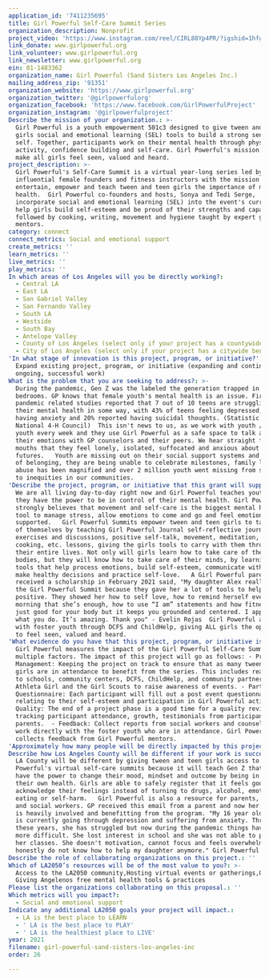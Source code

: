 ```yaml
---
application_id: '7411235695'
title: Girl Powerful Self-Care Summit Series
organization_description: Nonprofit
project_video: 'https://www.instagram.com/reel/CIRL88Yp4PR/?igshid=1hfgng5yo4mm7'
link_donate: www.girlpowerful.org
link_volunteer: www.girlpowerful.org
link_newsletter: www.girlpowerful.org
ein: 81-1483362
organization_name: Girl Powerful (Sand Sisters Los Angeles Inc.)
mailing_address_zip: '91351'
organization_website: 'https://www.girlpowerful.org'
organization_twitter: '@girlpowerfulorg'
organization_facebook: 'https://www.facebook.com/GirlPowerfulProject'
organization_instagram: '@girlpowerfulproject'
Describe the mission of your organization.: >-
  Girl Powerful is a youth empowerment 501c3 designed to give tween and teen
  girls social and emotional learning (SEL) tools to build a strong sense of
  self. Together, participants work on their mental health through physical
  activity, confidence building and self-care. Girl Powerful's mission is to
  make all girls feel seen, valued and heard. 
project_description: >-
  Girl Powerful's Self-Care Summit is a virtual year-long series led by
  influential female founders and fitness instructors with the mission to
  entertain, empower and teach tween and teen girls the importance of mental
  health.  Girl Powerful co-founders and hosts, Sonya and Tedi Serge,
  incorporate social and emotional learning (SEL) into the event's curriculum to
  help girls build self-esteem and be proud of their strengths and capabilities
  followed by cooking, writing, movement and hygiene taught by expert guest
  mentors.
category: connect
connect_metrics: Social and emotional support
create_metrics: ''
learn_metrics: ''
live_metrics: ''
play_metrics: ''
In which areas of Los Angeles will you be directly working?:
  - Central LA
  - East LA
  - San Gabriel Valley
  - San Fernando Valley
  - South LA
  - Westside
  - South Bay
  - Antelope Valley
  - County of Los Angeles (select only if your project has a countywide benefit)
  - City of Los Angeles (select only if your project has a citywide benefit)
'In what stage of innovation is this project, program, or initiative?': >-
  Expand existing project, program, or initiative (expanding and continuing
  ongoing, successful work)
What is the problem that you are seeking to address?: >-
  During the pandemic, Gen Z was the labeled the generation trapped in their
  bedrooms. GP knows that female youth's mental health is an issue. First
  pandemic related studies reported that 7 out of 10 teens are struggling with
  their mental health in some way, with 43% of teens feeling depressed, over 50%
  having anxiety and 20% reported having suicidal thoughts. (Statistic Site:
  National 4-H Council)  This isn't news to us, as we work with youth / foster
  youth every week and they use Girl Powerful as a safe space to talk about
  their emotions with GP counselors and their peers. We hear straight from their
  mouths that they feel lonely, isolated, suffocated and anxious about their
  futures.   Youth are missing out on their social support systems and feeling
  of belonging, they are being unable to celebrate milestones, family life and
  abuse has been magnified and over 2 million youth went missing from school due
  to inequities in our communities.
'Describe the project, program, or initiative that this grant will support to address the problem identified.': >-
  We are all living day-to-day right now and Girl Powerful teaches youth that
  they have the power to be in control of their mental health. Girl Powerful
  strongly believes that movement and self-care is the biggest mental health
  tool to manage stress, allow emotions to come and go and feel emotionally
  supported.   Girl Powerful Summits empower tween and teen girls to take care
  of themselves by teaching Girl Powerful Journal self-reflective journal
  exercises and discussions, positive self-talk, movement, meditation, writing,
  cooking, etc. lessons, giving the girls tools to carry with them throughout
  their entire lives. Not only will girls learn how to take care of their
  bodies, but they will know how to take care of their minds, by learning SEL
  tools that help process emotions, build self-esteem, communicate with others,
  make healthy decisions and practice self-love.   A Girl Powerful parent who
  received a scholarship in February 2021 said, "My daughter Alex really enjoyed
  the Girl Powerful Summit because they gave her a lot of tools to help her stay
  positive. They showed her how to self love, how to remind herself every
  morning that she’s enough, how to use “I am” statements and how fitness is not
  just good for your body but it keeps you grounded and centered. I appreciate
  what you do. It’s amazing. Thank you" - Evelin Rojas  Girl Powerful also works
  with foster youth through DCFS and ChildHelp, giving ALL girls the opportunity
  to feel seen, valued and heard.  
'What evidence do you have that this project, program, or initiative is or will be successful, and how will you define and measure success?': >-
  Girl Powerful measures the impact of the Girl Powerful Self-Care Summit by
  multiple factors. The impact of this project will go as follows: - Project
  Management: Keeping the project on track to ensure that as many tween and teen
  girls are in attendance to benefit from the series. This includes reaching out
  to schools, community centers, DCFS, ChildHelp, and community partners such as
  Athleta Girl and the Girl Scouts to raise awareness of events. - Participant
  Questionnaire: Each participant will fill out a post event questionnaire
  relating to their self-esteem and participation in Girl Powerful activities. -
  Quality: The end of a project phase is a good time for a quality review,
  tracking participant attendance, growth, testimonials from participants and
  parents.  - Feedback: Collect reports from social workers and counselors who
  work directly with the foster youth who are in attendance. Girl Powerful also
  collects feedback from Girl Powerful mentors.     
'Approximately how many people will be directly impacted by this project, program, or initiative?': '1218'
Describe how Los Angeles County will be different if your work is successful.: >-
  LA County will be different by giving tween and teen girls access to Girl
  Powerful's virtual self-care summits because it will teach Gen Z that they
  have the power to change their mood, mindset and outcome by being in charge of
  their own health. Girls are able to safely register that it feels good to
  acknowledge their feelings instead of turning to drugs, alcohol, emotional
  eating or self-harm.   Girl Powerful is also a resource for parents, educators
  and social workers. GP received this email from a parent and now her daughter
  is heavily involved and benefitting from the program. "My 16 year old daughter
  is currently going through depression and suffering from anxiety. Through all
  these years, she has struggled but now during the pandemic things have become
  more difficult. She lost interest in school and she was not able to pass all
  her classes. She doesn't motivation, cannot focus and feels overwhelmed. I
  honestly do not know how to help my daughter anymore." Girl Powerful helped. 
Describe the role of collaborating organizations on this project.: ''
Which of LA2050’s resources will be of the most value to you?: >-
  Access to the LA2050 community,Hosting virtual events or gatherings,Other::
  Giving Angelenos free mental health tools & practices
Please list the organizations collaborating on this proposal.: ''
Which metrics will you impact?:
  - Social and emotional support
Indicate any additional LA2050 goals your project will impact.:
  - LA is the best place to LEARN
  - ' LA is the best place to PLAY'
  - ' LA is the healthiest place to LIVE'
year: 2021
filename: girl-powerful-sand-sisters-los-angeles-inc
order: 26

---
```

